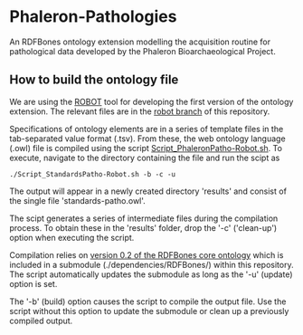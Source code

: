 # Phaleron-Pathologies
An RDFBones ontology extension modelling the acquisition routine for pathological data developed by the Phaleron Bioarchaeological Project.

## How to build the ontology file

We are using the [ROBOT](https://robot.obolibrary.org/) tool for developing the first version of the ontology extension. The relevant files are in the [robot branch](../../tree/robot) of this repository.

Specifications of ontology elements are in a series of template files in the tab-separated value format (.tsv). From these, the web ontology language (.owl) file is compiled using the script [Script_PhaleronPatho-Robot.sh](../robot/Script_PhaleronPatho-Robot.sh). To execute, navigate to the directory containing the file and run the scipt as

```./Script_StandardsPatho-Robot.sh -b -c -u```

The output will appear in a newly created directory 'results' and consist of the single file 'standards-patho.owl'.

The scipt generates a series of intermediate files during the compilation process. To obtain these in the 'results' folder, drop the '-c' ('clean-up') option when executing the script.

Compilation relies on [version 0.2 of the RDFBones core ontology](https://github.com/RDFBones/RDFBones-O/tree/v0.2) which is included in a submodule (./dependencies/RDFBones/) within this repository. The script automatically updates the submodule as long as the '-u' (update) option is set.

The '-b' (build) option causes the script to compile the output file. Use the script without this option to update the submodule or clean up a previously compiled output.
